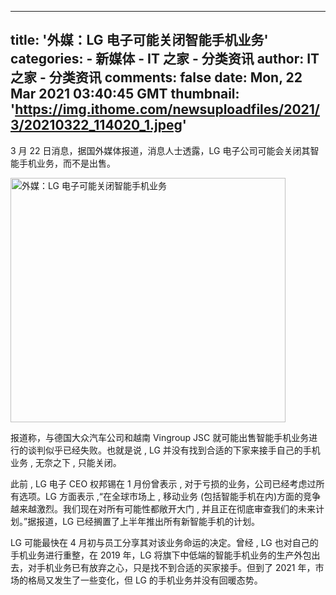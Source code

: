 
---
title: '外媒：LG 电子可能关闭智能手机业务'
categories: 
    - 新媒体
    - IT 之家 - 分类资讯
author: IT 之家 - 分类资讯
comments: false
date: Mon, 22 Mar 2021 03:40:45 GMT
thumbnail: 'https://img.ithome.com/newsuploadfiles/2021/3/20210322_114020_1.jpeg'
---

<div>   
<p>3 月 22 日消息，据国外媒体报道，消息人士透露，<span class="accentTextColor">LG 电子公司可能会关闭其智能手机业务，而不是出售</span>。</p><p><img src="https://img.ithome.com/newsuploadfiles/2021/3/20210322_114020_1.jpeg" w="440" h="391" title="外媒：LG 电子可能关闭智能手机业务" width="440" height="391" referrerpolicy="no-referrer"></p><p>报道称，与德国大众汽车公司和越南 Vingroup JSC 就可能出售智能手机业务进行的谈判似乎已经失败。也就是说 , LG 并没有找到合适的下家来接手自己的手机业务 , 无奈之下 , 只能关闭。</p><p>此前 , LG 电子 CEO 权邦锡在 1 月份曾表示 , 对于亏损的业务，公司已经考虑过所有选项。LG 方面表示 ,“在全球市场上 , 移动业务 (包括智能手机在内)方面的竞争越来越激烈。我们现在对所有可能性都敞开大门 , 并且正在彻底审查我们的未来计划。”据报道，LG 已经搁置了上半年推出所有新智能手机的计划。</p><p>LG 可能最快在 4 月初与员工分享其对该业务命运的决定。曾经 , LG 也对自己的手机业务进行重整，在 2019 年，LG 将旗下中低端的智能手机业务的生产外包出去，对手机业务已有放弃之心，只是找不到合适的买家接手。但到了 2021 年，市场的格局又发生了一些变化，但 LG 的手机业务并没有回暖态势。</p>
          
</div>
            